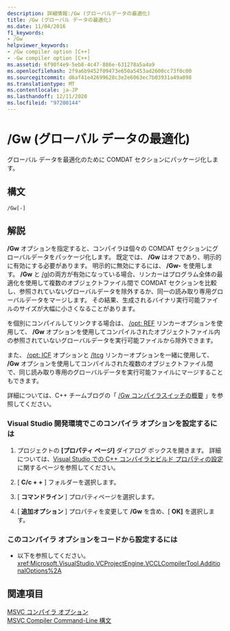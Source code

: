 ```yaml
---
description: 詳細情報:/Gw (グローバルデータの最適化)
title: /Gw (グローバル データの最適化)
ms.date: 11/04/2016
f1_keywords:
- /Gw
helpviewer_keywords:
- /Gw compiler option [C++]
- -Gw compiler option [C++]
ms.assetid: 6f90f4e9-5eb8-4c47-886e-631278a5a4a9
ms.openlocfilehash: 2f9a6b9452f09473e650a5453ad2600cc73f0c00
ms.sourcegitcommit: d6af41e42699628c3e2e6063ec7b03931a49a098
ms.translationtype: MT
ms.contentlocale: ja-JP
ms.lasthandoff: 12/11/2020
ms.locfileid: "97200144"
---
```

# <a name="gw-optimize-global-data"></a>/Gw (グローバル データの最適化)

グローバル データを最適化のために COMDAT セクションにパッケージ化します。

## <a name="syntax"></a>構文

```
/Gw[-]
```

## <a name="remarks"></a>解説

**/Gw** オプションを指定すると、コンパイラは個々の COMDAT セクションにグローバルデータをパッケージ化します。 既定では、 **/Gw** はオフであり、明示的に有効にする必要があります。 明示的に無効にするには、 **/Gw-** を使用します。 **/Gw** と [/gl](gl-whole-program-optimization.md)の両方が有効になっている場合、リンカーはプログラム全体の最適化を使用して複数のオブジェクトファイル間で COMDAT セクションを比較し、参照されていないグローバルデータを除外するか、同一の読み取り専用グローバルデータをマージします。 その結果、生成されるバイナリ実行可能ファイルのサイズが大幅に小さくなることがあります。

を個別にコンパイルしてリンクする場合は、 [/opt: REF](opt-optimizations.md) リンカーオプションを使用して、 **/Gw** オプションを使用してコンパイルされたオブジェクトファイル内の参照されていないグローバルデータを実行可能ファイルから除外できます。

また、 [/opt: ICF](opt-optimizations.md) オプションと [/ltcg](ltcg-link-time-code-generation.md) リンカーオプションを一緒に使用して、 **/Gw** オプションを使用してコンパイルされた複数のオブジェクトファイル間で、同じ読み取り専用のグローバルデータを実行可能ファイルにマージすることもできます。

詳細については、C++ チームブログの「 [/Gw コンパイラスイッチの概要](https://devblogs.microsoft.com/cppblog/introducing-gw-compiler-switch/) 」を参照してください。

### <a name="to-set-this-compiler-option-in-the-visual-studio-development-environment"></a>Visual Studio 開発環境でこのコンパイラ オプションを設定するには

1. プロジェクトの **[プロパティ ページ]** ダイアログ ボックスを開きます。 詳細については、[Visual Studio での C++ コンパイラとビルド プロパティの設定](../working-with-project-properties.md)に関するページを参照してください。

1. [ **C/c + +** ] フォルダーを選択します。

1. [ **コマンドライン** ] プロパティページを選択します。

1. [ **追加オプション** ] プロパティを変更して **/Gw** を含め、[ **OK]** を選択します。

### <a name="to-set-this-compiler-option-programmatically"></a>このコンパイラ オプションをコードから設定するには

- 以下を参照してください。<xref:Microsoft.VisualStudio.VCProjectEngine.VCCLCompilerTool.AdditionalOptions%2A>

## <a name="see-also"></a>関連項目

[MSVC コンパイラ オプション](compiler-options.md)<br/>
[MSVC Compiler Command-Line 構文](compiler-command-line-syntax.md)
